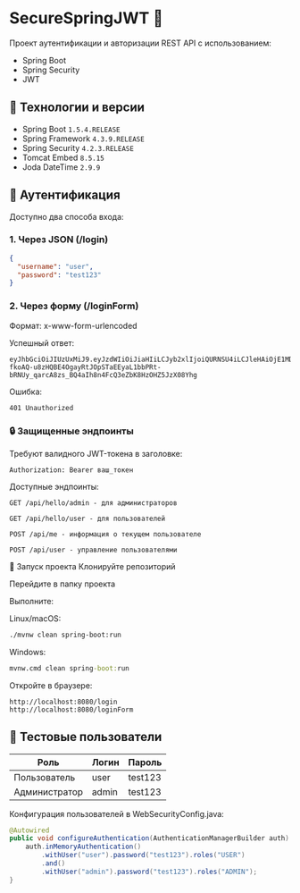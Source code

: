 # SecureSpringJWT 🔐

Проект аутентификации и авторизации REST API с использованием:
- Spring Boot
- Spring Security
- JWT

## 📌 Технологии и версии

- Spring Boot `1.5.4.RELEASE`
- Spring Framework `4.3.9.RELEASE`
- Spring Security `4.2.3.RELEASE`
- Tomcat Embed `8.5.15`
- Joda DateTime `2.9.9`

## 🔐 Аутентификация

Доступно два способа входа:

### 1. Через JSON (/login)
```json
{
  "username": "user",
  "password": "test123"
}
```
### 2. Через форму (/loginForm)
Формат: x-www-form-urlencoded

Успешный ответ:

```text
eyJhbGciOiJIUzUxMiJ9.eyJzdWIiOiJiaHIiLCJyb2xlIjoiQURNSU4iLCJleHAiOjE1MDcxMDg3MjJ9.-fkoAQ-u8zHQBE4OgayRtJOpSTaEEyaL1bbPRt-bRNUy_qarcA8zs_BQ4aIh8n4FcQ3eZbK8HzOHZ5JzX08Yhg
```
Ошибка:

```http
401 Unauthorized
```
### 🔒 Защищенные эндпоинты
Требуют валидного JWT-токена в заголовке:

```http
Authorization: Bearer ваш_токен
```
Доступные эндпоинты:
```
GET /api/hello/admin - для администраторов

GET /api/hello/user - для пользователей

POST /api/me - информация о текущем пользователе

POST /api/user - управление пользователями
```

🚀 Запуск проекта
Клонируйте репозиторий

Перейдите в папку проекта

Выполните:

Linux/macOS:

```bash
./mvnw clean spring-boot:run
```
Windows:

```cmd
mvnw.cmd clean spring-boot:run
```
Откройте в браузере:

```
http://localhost:8080/login
http://localhost:8080/loginForm
```

## 👥 Тестовые пользователи

| Роль         | Логин  | Пароль  |
|--------------|--------|---------|
| Пользователь | user   | test123 |
| Администратор| admin  | test123 |


Конфигурация пользователей в WebSecurityConfig.java:

```java
@Autowired
public void configureAuthentication(AuthenticationManagerBuilder auth) throws Exception {
    auth.inMemoryAuthentication()
        .withUser("user").password("test123").roles("USER")
        .and()
        .withUser("admin").password("test123").roles("ADMIN");
}
```
